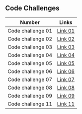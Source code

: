 
## Code Challenges

| Number            | Links                                                  |
|-------------------|--------------------------------------------------------|
|Code challenge 01  | [Link 01](./array-reverse/array_reverse.md)            |
|Code challenge 02  | [Link 02](./array-insert-shift/array-insert-shift.md)  |
|Code challenge 03  | [Link 03](./array-binary-search/array-binary-search.md)|
|Code challenge 04  | [Link 04](./)                                          |
|Code challenge 05  | [Link 05](./linked_list/md_files/linked_list.md)       |
|Code challenge 06  | [Link 06](./linked_list/md_files/linked_list_CC06.md)  |
|Code challenge 07  | [Link 07](./linked_list/md_files/linked_list_CC07.md)  |
|Code challenge 08  | [Link 08](./linked_list/md_files/linked_list_CC08.md)  |
|Code challenge 09  | [Link 09](./linked_list/md_files/linked_list_CC09.md)  |
|Code challenge 11  | [Link 11](./linked_list/md_files/linked_list_CC11.md)  |

